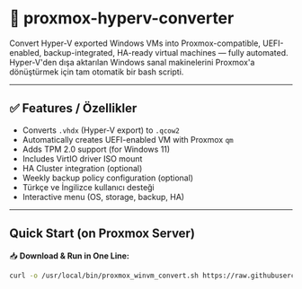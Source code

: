 # 🧠 proxmox-hyperv-converter

Convert Hyper-V exported Windows VMs into Proxmox-compatible, UEFI-enabled, backup-integrated, HA-ready virtual machines — fully automated.  
Hyper-V'den dışa aktarılan Windows sanal makinelerini Proxmox'a dönüştürmek için tam otomatik bir bash scripti.

---

## ✅ Features / Özellikler

- Converts `.vhdx` (Hyper-V export) to `.qcow2`
- Automatically creates UEFI-enabled VM with Proxmox `qm`
- Adds TPM 2.0 support (for Windows 11)
- Includes VirtIO driver ISO mount
- HA Cluster integration (optional)
- Weekly backup policy configuration (optional)
- Türkçe ve İngilizce kullanıcı desteği
- Interactive menu (OS, storage, backup, HA)

---

## Quick Start (on Proxmox Server)

📥 **Download & Run in One Line:**

```bash
curl -o /usr/local/bin/proxmox_winvm_convert.sh https://raw.githubusercontent.com/cemal-demirci/proxmox-hyperv-converter/main/proxmox_winvm_convert.sh && chmod +x /usr/local/bin/proxmox_winvm_convert.sh && proxmox_winvm_convert.sh
